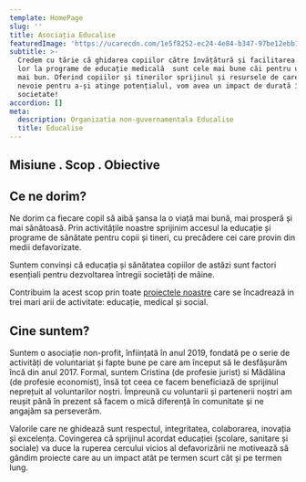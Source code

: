 ```yaml
---
template: HomePage
slug: ''
title: Asociația Educalise
featuredImage: 'https://ucarecdn.com/1e5f8252-ec24-4e84-b347-97be12ebb14b/'
subtitle: >-
  Credem cu tărie că ghidarea copiilor către învățătură și facilitarea accesului
  lor la programe de educație medicală  sunt cele mai bune căi pentru un viitor
  mai bun. Oferind copiilor și tinerilor sprijinul și resursele de care au
  nevoie pentru a-și atinge potențialul, vom avea un impact de durată în
  societate!
accordion: []
meta:
  description: Organizatia non-guvernamentala Educalise
  title: Educalise
---
```

## Misiune . Scop . Obiective

## Ce ne dorim?

Ne dorim ca fiecare copil să aibă șansa la o viață mai bună, mai prosperă și mai sănătoasă. Prin activitățile noastre sprijinim accesul la educație și programe de sănătate pentru copii și tineri, cu precădere cei care provin din medii defavorizate.

Suntem convinși că educația și sănătatea copiilor de astăzi sunt factori esențiali pentru dezvoltarea întregii societăți de mâine.

Contribuim la acest scop prin toate [proiectele noastre](https://happy-swirles-c4c6a1.netlify.app/blog/) care se încadrează in trei mari arii de activitate: educație, medical și social.





## Cine suntem?

Suntem o asociație non-profit, înființată în anul 2019, fondată pe o serie de activități de voluntariat și fapte bune pe care am început să le desfășurăm încă din anul 2017. Formal, suntem Cristina (de profesie jurist) si Mădălina (de profesie economist), însă tot ceea ce facem beneficiază de sprijinul neprețuit al voluntarilor noștri. Împreună cu voluntarii și partenerii noștri am reușit până în prezent să facem o mică diferență în comunitate și ne angajăm sa perseverăm. 

Valorile care ne ghidează sunt respectul, integritatea, colaborarea, inovația și excelența. Covingerea că sprijinul acordat educației (școlare, sanitare și sociale) va duce la ruperea cercului vicios al defavorizării ne motivează să gândim proiecte care au un impact atât pe termen scurt cât și pe termen lung.
